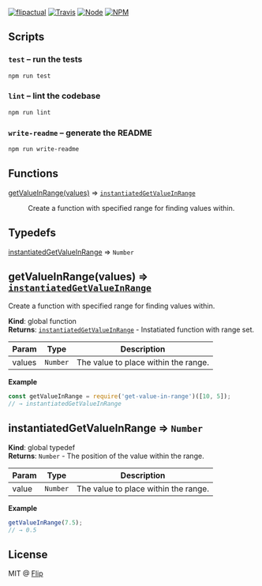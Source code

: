 [![flipactual](https://img.shields.io/badge/😋-flipactual-218AC7.svg?style=flat-square)](https://www.flipactual.com/)
[![Travis](https://img.shields.io/travis/flipactual/get-value-in-range.svg?style=flat-square)](https://travis-ci.org/flipactual/get-value-in-range/)
[![Node](https://img.shields.io/node/v/get-value-in-range.svg?style=flat-square)](http://npmjs.com/package/get-value-in-range)
[![NPM](https://img.shields.io/npm/v/get-value-in-range.svg?style=flat-square)](http://npmjs.com/package/get-value-in-range)

## Scripts

### `test` – run the tests

```sh
npm run test
```

### `lint` – lint the codebase

```sh
npm run lint
```

### `write-readme` – generate the README

```sh
npm run write-readme
```

## Functions

<dl>
<dt><a href="#getValueInRange">getValueInRange(values)</a> ⇒ <code><a href="#instantiatedGetValueInRange">instantiatedGetValueInRange</a></code></dt>
<dd><p>Create a function with specified range for finding values within.</p>
</dd>
</dl>

## Typedefs

<dl>
<dt><a href="#instantiatedGetValueInRange">instantiatedGetValueInRange</a> ⇒ <code>Number</code></dt>
<dd></dd>
</dl>

<a name="getValueInRange"></a>

## getValueInRange(values) ⇒ <code>[instantiatedGetValueInRange](#instantiatedGetValueInRange)</code>
Create a function with specified range for finding values within.

**Kind**: global function  
**Returns**: <code>[instantiatedGetValueInRange](#instantiatedGetValueInRange)</code> - Instatiated function with range set.  

| Param | Type | Description |
| --- | --- | --- |
| values | <code>Number</code> | The value to place within the range. |

**Example**  
```js
const getValueInRange = require('get-value-in-range')([10, 5]);
// → instantiatedGetValueInRange
```
<a name="instantiatedGetValueInRange"></a>

## instantiatedGetValueInRange ⇒ <code>Number</code>
**Kind**: global typedef  
**Returns**: <code>Number</code> - The position of the value within the range.  

| Param | Type | Description |
| --- | --- | --- |
| value | <code>Number</code> | The value to place within the range. |

**Example**  
```js
getValueInRange(7.5);
// → 0.5
```

## License

MIT @ [Flip](https://github.com/flipactual)
